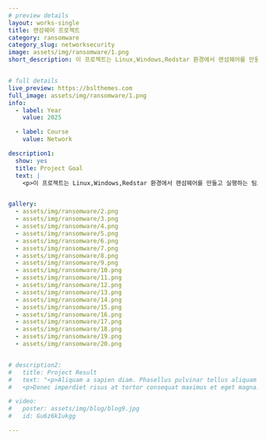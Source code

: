 ```yaml
---
# preview details
layout: works-single
title: 랜섬웨어 프로젝트
category: ransomware
category_slug: networksecurity
image: assets/img/ransomware/1.png
short_description: 이 프로젝트는 Linux,Windows,Redstar 환경에서 랜섬웨어를 만들고 실행한 팀 팀프로젝트이다.


# full details
live_preview: https://bslthemes.com
full_image: assets/img/ransomware/1.png
info:
  - label: Year
    value: 2025

  - label: Course
    value: Network

description1:
  show: yes
  title: Project Goal
  text: |
    <p>이 프로젝트는 Linux,Windows,Redstar 환경에서 랜섬웨어를 만들고 실행하는 팀프로젝트이다.</p>


gallery:
  - assets/img/ransomware/2.png  
  - assets/img/ransomware/3.png
  - assets/img/ransomware/4.png  
  - assets/img/ransomware/5.png
  - assets/img/ransomware/6.png  
  - assets/img/ransomware/7.png
  - assets/img/ransomware/8.png  
  - assets/img/ransomware/9.png
  - assets/img/ransomware/10.png
  - assets/img/ransomware/11.png
  - assets/img/ransomware/12.png
  - assets/img/ransomware/13.png
  - assets/img/ransomware/14.png
  - assets/img/ransomware/15.png
  - assets/img/ransomware/16.png
  - assets/img/ransomware/17.png
  - assets/img/ransomware/18.png
  - assets/img/ransomware/19.png
  - assets/img/ransomware/20.png


# description2:
#   title: Project Result
#   text: "<p>Aliquam a sapien diam. Phasellus pulvinar tellus aliquam eleifend consectetur. Sed bibendum leo quis rutrum aliquetmorbi.</p>
#   <p>Donec imperdiet risus at tortor consequat maximus et eget magna. Cras ornare sagittis augue, id sollicitudin justo tristique ut. Nullam ex enim, euismod vel bibendum ultrices, fringilla vel eros. Donec euismod leo lectus, et euismod metus euismod sed. Quisque quis suscipit ipsum, at pellentesque velit. Duis a congue sem.</p>"

# video:
#   poster: assets/img/blog/blog9.jpg
#   id: Gu6z6kIukgg

---
```

